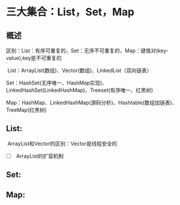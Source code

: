 # 三大集合：List，Set，Map

## 概述

​	区别：List：有序可重复的，Set：无序不可重复的，Map：键值对(key-value),key是不可重复的

​	List：ArrayList(数组)、Vector(数组)、LinkedList（双向链表）

​	Set：HashSet(无序唯一、HashMap实现)、LinkedHashSet(LinkedHashMap)、Treeset(有序唯一、红黑树)

​	Map：HashMap、LinkedHashMap(源码分析)、Hashtable(数组加链表)、TreeMap(红黑树)

## List:

​	ArrayList和Vector的区别：Vector是线程安全的

-   [ ] ​	ArrayList的扩容机制

## Set:



## Map:

